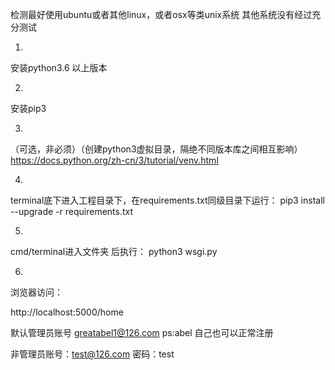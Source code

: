 检测最好使用ubuntu或者其他linux，或者osx等类unix系统
其他系统没有经过充分测试

1.
安装python3.6 以上版本

2. 
安装pip3 

3.
（可选，非必须）（创建python3虚拟目录，隔绝不同版本库之间相互影响）
https://docs.python.org/zh-cn/3/tutorial/venv.html


4.
terminal底下进入工程目录下，在requirements.txt同级目录下运行：
pip3 install --upgrade -r requirements.txt


5.

cmd/terminal进入文件夹 后执行：
python3 wsgi.py

6.
浏览器访问：

http://localhost:5000/home

默认管理员账号 greatabel1@126.com ps:abel
自己也可以正常注册


非管理员账号：test@126.com
密码：test

<!-- 7.
如果想自己训练以图搜图分类：(在安装有库的环境或者虚拟环境)
python3 i1offine_train.py

-->